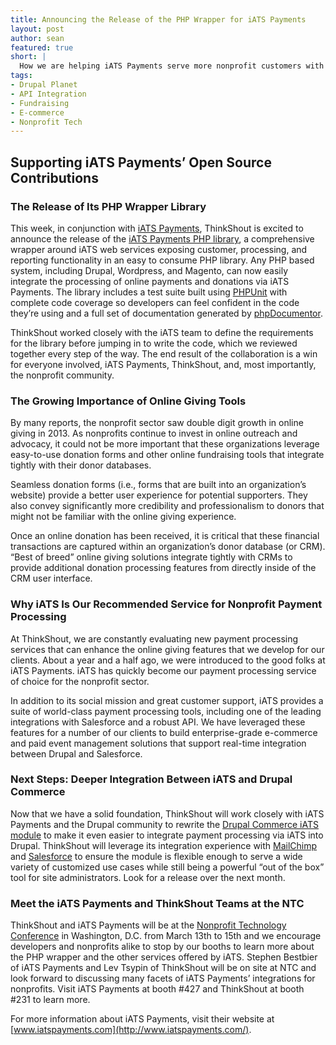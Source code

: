 ```yaml
---
title: Announcing the Release of the PHP Wrapper for iATS Payments
layout: post
author: sean
featured: true
short: |
  How we are helping iATS Payments serve more nonprofit customers with its world-class donation and e-commerce tools.
tags:
- Drupal Planet
- API Integration
- Fundraising
- E-commerce
- Nonprofit Tech
---
```


## Supporting iATS Payments’ Open Source Contributions

### The Release of Its PHP Wrapper Library

This week, in conjunction with [iATS Payments](http://home.iatspayments.com/), ThinkShout is excited to announce the release of the [iATS Payments PHP library](https://github.com/iATSPayments/PHP/), a comprehensive wrapper around iATS web services exposing customer, processing, and reporting functionality in an easy to consume PHP library. Any PHP based system, including Drupal, Wordpress, and Magento, can now easily integrate the processing of online payments and donations via iATS Payments. The library includes a test suite built using [PHPUnit](http://phpunit.de/) with complete code coverage so developers can feel confident in the code they’re using and a full set of documentation generated by [phpDocumentor](http://www.phpdoc.org/).

ThinkShout worked closely with the iATS team to define the requirements for the library before jumping in to write the code, which we reviewed together every step of the way. The end result of the collaboration is a win for everyone involved, iATS Payments, ThinkShout, and, most importantly, the nonprofit community.

### The Growing Importance of Online Giving Tools

By many reports, the nonprofit sector saw double digit growth in online giving in 2013. As nonprofits continue to invest in online outreach and advocacy, it could not be more important that these organizations leverage easy-to-use donation forms and other online fundraising tools that integrate tightly with their donor databases.

Seamless donation forms (i.e., forms that are built into an organization’s website) provide a better user experience for potential supporters. They also convey significantly more credibility and professionalism to donors that might not be familiar with the online giving experience.

Once an online donation has been received, it is critical that these financial transactions are captured within an organization’s donor database (or CRM). “Best of breed” online giving solutions integrate tightly with CRMs to provide additional donation processing features from directly inside of the CRM user interface.

### Why iATS Is Our Recommended Service for Nonprofit Payment Processing

At ThinkShout, we are constantly evaluating new payment processing services that can enhance the online giving features that we develop for our clients. About a year and a half ago, we were introduced to the good folks at iATS Payments. iATS has quickly become our payment processing service of choice for the nonprofit sector.

In addition to its social mission and great customer support, iATS provides a suite of world-class payment processing tools, including one of the leading integrations with Salesforce and a robust API. We have leveraged these features for a number of our clients to build enterprise-grade e-commerce and paid event management solutions that support real-time integration between Drupal and Salesforce.

### Next Steps: Deeper Integration Between iATS and Drupal Commerce

Now that we have a solid foundation, ThinkShout will work closely with iATS Payments and the Drupal community to rewrite the [Drupal Commerce iATS module](https://drupal.org/project/commerce_iats/) to make it even easier to integrate payment processing via iATS into Drupal. ThinkShout will leverage its integration experience with [MailChimp](https://drupal.org/project/mailchimp/) and [Salesforce](https://drupal.org/project/salesforce/) to ensure the module is flexible enough to serve a wide variety of customized use cases while still being a powerful “out of the box” tool for site administrators. Look for a release over the next month.

### Meet the iATS Payments and ThinkShout Teams at the NTC

ThinkShout and iATS Payments will be at the [Nonprofit Technology Conference](http://www.nten.org/ntc/) in Washington, D.C. from March 13th to 15th and we encourage developers and nonprofits alike to stop by our booths to learn more about the PHP wrapper and the other services offered by iATS. Stephen Bestbier of iATS Payments and Lev Tsypin of ThinkShout will be on site at NTC and look forward to discussing many facets of iATS Payments’ integrations for nonprofits.  Visit iATS Payments at booth #427 and ThinkShout at booth #231 to learn more.

For more information about iATS Payments, visit their website at [www.iatspayments.com](http://www.iatspayments.com/).  